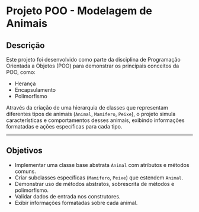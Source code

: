 # Projeto POO - Modelagem de Animais

## Descrição

Este projeto foi desenvolvido como parte da disciplina de Programação Orientada a Objetos (POO) para demonstrar os principais conceitos da POO, como:

- Herança
- Encapsulamento
- Polimorfismo

Através da criação de uma hierarquia de classes que representam diferentes tipos de animais (`Animal`, `Mamifero`, `Peixe`), o projeto simula características e comportamentos desses animais, exibindo informações formatadas e ações específicas para cada tipo.

---

## Objetivos

- Implementar uma classe base abstrata `Animal` com atributos e métodos comuns.
- Criar subclasses específicas (`Mamifero`, `Peixe`) que estendem `Animal`.
- Demonstrar uso de métodos abstratos, sobrescrita de métodos e polimorfismo.
- Validar dados de entrada nos construtores.
- Exibir informações formatadas sobre cada animal.
